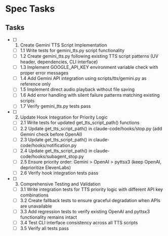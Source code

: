 # Spec Tasks

## Tasks

- [ ] 1. Create Gemini TTS Script Implementation
  - [ ] 1.1 Write tests for gemini_tts.py script functionality
  - [ ] 1.2 Create gemini_tts.py following existing TTS script patterns (UV header, dependencies, CLI interface)
  - [ ] 1.3 Implement GOOGLE_API_KEY environment variable check with proper error messages
  - [ ] 1.4 Add Gemini API integration using scripts/tts/gemini.py as reference only
  - [ ] 1.5 Implement direct audio playback without file saving
  - [ ] 1.6 Add error handling with silent failure patterns matching existing scripts
  - [ ] 1.7 Verify gemini_tts.py tests pass

- [ ] 2. Update Hook Integration for Priority Logic
  - [ ] 2.1 Write tests for updated get_tts_script_path() functions
  - [ ] 2.2 Update get_tts_script_path() in claude-code/hooks/stop.py (add Gemini check before OpenAI)
  - [ ] 2.3 Update get_tts_script_path() in claude-code/hooks/notification.py
  - [ ] 2.4 Update get_tts_script_path() in claude-code/hooks/subagent_stop.py
  - [ ] 2.5 Ensure priority order: Gemini > OpenAI > pyttsx3 (keep OpenAI, deprioritize ElevenLabs)
  - [ ] 2.6 Verify hook integration tests pass

- [ ] 3. Comprehensive Testing and Validation
  - [ ] 3.1 Write integration tests for TTS priority logic with different API key combinations
  - [ ] 3.2 Create fallback tests to ensure graceful degradation when APIs are unavailable
  - [ ] 3.3 Add regression tests to verify existing OpenAI and pyttsx3 functionality remains intact
  - [ ] 3.4 Test CLI interface consistency across all TTS scripts
  - [ ] 3.5 Verify all tests pass